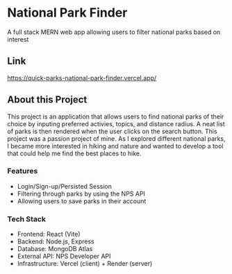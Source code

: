 # National Park Finder

A full stack MERN web app allowing users to filter national parks based on interest

## Link
https://quick-parks-national-park-finder.vercel.app/

## About this Project

This project is an application that allows users to find national parks of their choice by inputing preferred activies, topics, and distance radius. A neat list of parks is then rendered when the user clicks on the search button. This project was a passion project of mine. As I explored different national parks, I became more interested in hiking and nature and wanted to develop a tool that could help me find the best places to hike.

### Features
* Login/Sign-up/Persisted Session
* Filtering through parks by using the NPS API
* Allowing users to save parks in their account

### Tech Stack
* Frontend: React (Vite)
* Backend: Node.js, Express
* Database: MongoDB Atlas 
* External API: NPS Developer API 
* Infrastructure: Vercel (client) + Render (server)
  
